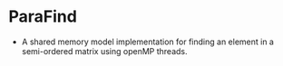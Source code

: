 # ParaFind

- A shared memory model implementation for finding an element in a semi-ordered matrix using openMP threads.
